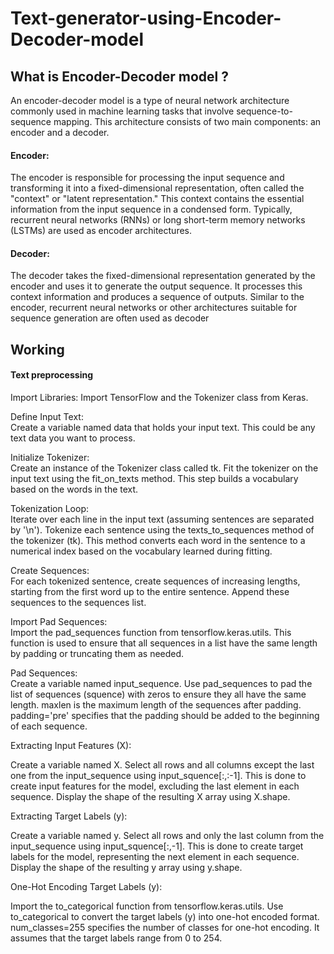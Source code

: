 # Text-generator-using-Encoder-Decoder-model

## What is Encoder-Decoder model ?
An encoder-decoder model is a type of neural network architecture commonly used in machine learning tasks that involve sequence-to-sequence mapping. This architecture consists of two main components: an encoder and a decoder.

#### Encoder:
The encoder is responsible for processing the input sequence and transforming it into a fixed-dimensional representation, often called the "context" or "latent representation." This context contains the essential information from the input sequence in a condensed form. Typically, recurrent neural networks (RNNs) or long short-term memory networks (LSTMs) are used as encoder architectures.

#### Decoder:
The decoder takes the fixed-dimensional representation generated by the encoder and uses it to generate the output sequence. It processes this context information and produces a sequence of outputs. Similar to the encoder, recurrent neural networks or other architectures suitable for sequence generation are often used as decoder

## Working

#### Text preprocessing
Import Libraries:
Import TensorFlow and the Tokenizer class from Keras.

Define Input Text:<br>
Create a variable named data that holds your input text. This could be any text data you want to process.

Initialize Tokenizer:<br>
Create an instance of the Tokenizer class called tk.
Fit the tokenizer on the input text using the fit_on_texts method. This step builds a vocabulary based on the words in the text.

Tokenization Loop:<br>
Iterate over each line in the input text (assuming sentences are separated by '\n').
Tokenize each sentence using the texts_to_sequences method of the tokenizer (tk). This method converts each word in the sentence to a numerical index based on the vocabulary learned during fitting.

Create Sequences:<br>
For each tokenized sentence, create sequences of increasing lengths, starting from the first word up to the entire sentence.
Append these sequences to the sequences list.

Import Pad Sequences:<br>
Import the pad_sequences function from tensorflow.keras.utils. This function is used to ensure that all sequences in a list have the same length by padding or truncating them as needed.

Pad Sequences:<br>
Create a variable named input_sequence.
Use pad_sequences to pad the list of sequences (squence) with zeros to ensure they all have the same length.
maxlen is the maximum length of the sequences after padding.
padding='pre' specifies that the padding should be added to the beginning of each sequence.


Extracting Input Features (X):<br>

Create a variable named X.
Select all rows and all columns except the last one from the input_sequence using input_squence[:,:-1]. This is done to create input features for the model, excluding the last element in each sequence.
Display the shape of the resulting X array using X.shape.

Extracting Target Labels (y):<br>

Create a variable named y.
Select all rows and only the last column from the input_sequence using input_squence[:,-1]. This is done to create target labels for the model, representing the next element in each sequence.
Display the shape of the resulting y array using y.shape.

One-Hot Encoding Target Labels (y):<br>

Import the to_categorical function from tensorflow.keras.utils.
Use to_categorical to convert the target labels (y) into one-hot encoded format.
num_classes=255 specifies the number of classes for one-hot encoding. It assumes that the target labels range from 0 to 254.
